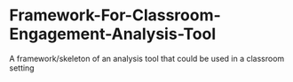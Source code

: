 # Framework-For-Classroom-Engagement-Analysis-Tool
A framework/skeleton of an analysis tool that could be used in a classroom setting
